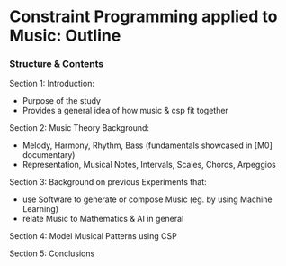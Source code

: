 # Constraint Programming applied to Music: Outline

### Structure & Contents

Section 1: Introduction:

- Purpose of the study
- Provides a general idea of how music & csp fit together

Section 2: Music Theory Background: 

- Melody, Harmony, Rhythm, Bass (fundamentals showcased in [M0] documentary)
- Representation, Musical Notes, Intervals, Scales, Chords, Arpeggios

Section 3: Background on previous Experiments that:

- use Software to generate or compose Music (eg. by using Machine Learning)
- relate Music to Mathematics & AI in general

Section 4: Model Musical Patterns using CSP

Section 5: Conclusions
